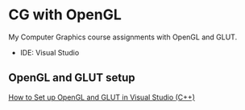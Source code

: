 # CG with OpenGL
My Computer Graphics course assignments with OpenGL and GLUT.

- IDE: Visual Studio

## OpenGL and GLUT setup
[How to Set up OpenGL and GLUT in Visual Studio (C++)](https://www.youtube.com/watch?v=8p76pJsUP44&list=WL&index=3)
